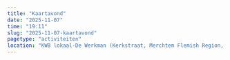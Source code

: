 ```yaml
---
title: "Kaartavond"
date: "2025-11-07"
time: "19:11"
slug: "2025-11-07-kaartavond"
pagetype: "activiteiten"
location: "KWB lokaal-De Werkman (Kerkstraat, Merchtem Flemish Region, Belgium)"
---
```




